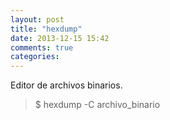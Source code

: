 ```yaml
---
layout: post
title: "hexdump"
date: 2013-12-15 15:42
comments: true
categories: 
---
```

Editor de archivos binarios.

>$ hexdump -C archivo_binario

